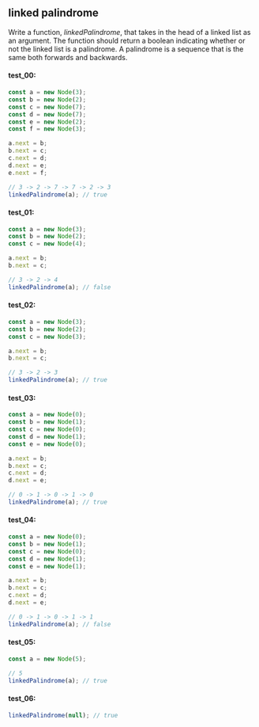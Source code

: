 ## linked palindrome

Write a function, _linkedPalindrome_, that takes in the head of a linked list as an argument. The
function should return a boolean indicating whether or not the linked list is a palindrome. A
palindrome is a sequence that is the same both forwards and backwards.

#### test_00:

```js
const a = new Node(3);
const b = new Node(2);
const c = new Node(7);
const d = new Node(7);
const e = new Node(2);
const f = new Node(3);

a.next = b;
b.next = c;
c.next = d;
d.next = e;
e.next = f;

// 3 -> 2 -> 7 -> 7 -> 2 -> 3
linkedPalindrome(a); // true
```

#### test_01:

```js
const a = new Node(3);
const b = new Node(2);
const c = new Node(4);

a.next = b;
b.next = c;

// 3 -> 2 -> 4
linkedPalindrome(a); // false
```

#### test_02:

```js
const a = new Node(3);
const b = new Node(2);
const c = new Node(3);

a.next = b;
b.next = c;

// 3 -> 2 -> 3
linkedPalindrome(a); // true
```

#### test_03:

```js
const a = new Node(0);
const b = new Node(1);
const c = new Node(0);
const d = new Node(1);
const e = new Node(0);

a.next = b;
b.next = c;
c.next = d;
d.next = e;

// 0 -> 1 -> 0 -> 1 -> 0
linkedPalindrome(a); // true
```

#### test_04:

```js
const a = new Node(0);
const b = new Node(1);
const c = new Node(0);
const d = new Node(1);
const e = new Node(1);

a.next = b;
b.next = c;
c.next = d;
d.next = e;

// 0 -> 1 -> 0 -> 1 -> 1
linkedPalindrome(a); // false
```

#### test_05:

```js
const a = new Node(5);

// 5
linkedPalindrome(a); // true
```

#### test_06:

```js
linkedPalindrome(null); // true
```